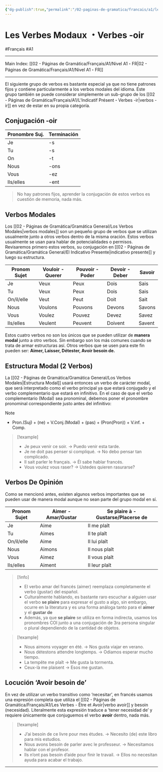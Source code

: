```yaml
---
{"dg-publish":true,"permalink":"/02-paginas-de-gramatica/francais/a1/les-verbes-modaux-verbes-oir/"}
---
```


# Les Verbes Modaux ・Verbes -oir
#Français #A1
___
Main Index: [[02 - Páginas de Gramática/Français/A1/Nivel A1・FR\|02 - Páginas de Gramática/Français/A1/Nivel A1・FR]]
___
El siguiente grupo de verbos es bastante especial ya que no tiene patrones fijos y contiene particularmente a los verbos modales del idioma.
Este grupo también se puede considerar simplemente un sub-grupo de los [[02 - Páginas de Gramática/Français/A1/L’Indicatif Présent・Verbes -ir\|verbos -ir]] en vez de estar en su propia categoría.
## Conjugación -oir

| Pronombre Suj. | Terminación |
| -------------- | ----------- |
| Je             | -s          |
| Tu             | -s          |
| On             | -t          |
| Nous           | -ons        |
| Vous           | -ez         |
| Ils/elles      | -ent        |
> No hay patrones fijos, aprender la conjugación de estos verbos es cuestión de memoria, nada más.
## Verbos Modales
Los [[02 - Páginas de Gramática/Gramática General/Los Verbos Modales\|verbos modales]] son un pequeño grupo de verbos que se utilizan usualmente junto a otros verbos dentro de la misma oración. Estos verbos usualmente se usan para hablar de potencialidades o permisos. Revisaremos primero estos verbos, su conjugación en [[02 - Páginas de Gramática/Gramática General/El Indicativo Presente\|indicativo presente]] y luego su estructura.

| Pronom Sujet | Vouloir - Querer | Pouvoir - Poder | Devoir - Deber | Savoir |
| ------------ | ---------------- | --------------- | -------------- | ------ |
| Je           | Veux             | Peux            | Dois           | Sais   |
| Tu           | Veux             | Peux            | Dois           | Sais   |
| On/il/elle   | Veut             | Peut            | Doit           | Sait   |
| Nous         | Voulons          | Pouvons         | Devons         | Savons |
| Vous         | Voulez           | Pouvez          | Devez          | Savez  |
| Ils/elles    | Veulent          | Peuvent         | Doivent        | Savent |

Estos cuatro verbos no son los únicos que se pueden utilizar de **manera modal** junto a otro verbos. Sin embargo son los más comunes cuando se trata de armar estructuras así. Otros verbos que se usen para este fin pueden ser: **Aimer, Laisser, Détester, Avoir besoin de.**

## Estructura Modal (2 Verbos)
La [[02 - Páginas de Gramática/Gramática General/Los Verbos Modales\|Estructura Modal]] usará entonces un verbo de carácter modal, que será interpretado como el verbo principal ya que estará conjugado y el verbo complementario que estará en infinitivo.
En el caso de que el verbo complementario (Modal) sea pronominal, debemos poner el pronombre pronominal correspondiente justo antes del infinitivo:

> [!NOTE] 
> - Pron.(Suj) + (ne) + V.Conj.(Modal) + (pas) + (Pron(Pron)) + V.inf. + Comp.

> [!example] 
> - Je peux venir ce soir. → Puedo venir esta tarde.
> - Je ne doit pas penser si compliqué. → No debo pensar tan complicado.
> - Il sait parler le français. → Él sabe hablar francés.
> - Vous voulez vous raser? → Ustedes quieren rasurarse?

## Verbos De Opinión
Como se mencionó antes, existen algunos verbos importantes que se pueden usar de manera modal aunque no sean parte del grupo modal en sí.

| Pronom Sujet | Aimer - Amar/Gustar | Se plaire à - Gustarse/Placerse de |
| ------------ | ------------------- | ---------------------------------- |
| Je           | Aime                | Il me plaît                        |
| Tu           | Aimes               | Il te plaît                        |
| On/il/elle   | Aime                | Il lui plaît                       |
| Nous         | Aimons              | Il nous plaît                      |
| Vous         | Aimez               | Il vous plaît                      |
| Ils/elles    | Aiment              | Il leur plaît                      |

> [!info] 
> - El verbo amar del francés (aimer) reemplaza completamente el verbo (gustar) del español.
> - Culturalmente hablando, es bastante raro escuchar a alguien usar el verbo **se plaire** para expresar el gusto a algo, sin embargo, ocurre en la literatura y es una forma análoga tanto para el **aimer** y el **gustar de**
> - Además, ya que **se plaire** se utiliza en forma indirecta, usamos los pronombres COI junto a una conjugación de 3ra persona singular o plural dependiendo de la cantidad de objetos.

> [!example] 
> - Nous aimons voyager en été. → Nos gusta viajar en verano.
> - Nous détestons attendre longtemps. → Odiamos esperar mucho tiempo.
> - La tempête me plaît → Me gusta la tormenta.
> - Ceux-là me plaisent → Esos me gustan.

## Locución ‘Avoir besoin de’
En vez de utilizar un verbo transitivo como ‘necesitar’, en francés usamos una expresión completa que utiliza el [[02 - Páginas de Gramática/Français/A1/Les Verbes - Être et Avoir\|verbo avoir]] y besoin (necesidad). Literalmente esta expresión traduce a ‘tener necesidad de’ y requiere únicamente que conjuguemos el verbo **avoir** dentro, nada más.

> [!example] 
> - J’ai besoin de ce livre pour mes études. → Necesito (de) este libro para mis estudios.
> - Nous avons besoin de parler avec le professeur. → Necesitamos hablar con el profesor.
> - Ils n’ont pas besoin d’aide pour finir le travail. → Ellos no necesitan ayuda para acabar el trabajo.


___